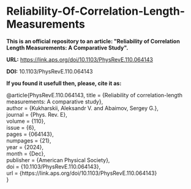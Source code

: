 # Reliability-Of-Correlation-Length-Measurements


<p><strong>This is an official repository to an article: "Reliability of Correlation Length Measurements: A Comparative Study".</strong></p>

<strong>URL:</strong> https://link.aps.org/doi/10.1103/PhysRevE.110.064143

<strong>DOI:</strong> 10.1103/PhysRevE.110.064143

<strong>If you found it usefull then, please, cite it as:</strong>

<p>@article{PhysRevE.110.064143,
  title = {Reliability of correlation-length measurements: A comparative study}, <br>
  author = {Kukharskii, Aleksandr V. and Abaimov, Sergey G.}, <br>
  journal = {Phys. Rev. E}, <br>
  volume = {110}, <br>
  issue = {6}, <br>
  pages = {064143}, <br>
  numpages = {21}, <br>
  year = {2024}, <br>
  month = {Dec}, <br>
  publisher = {American Physical Society}, <br>
  doi = {10.1103/PhysRevE.110.064143}, <br>
  url = {https://link.aps.org/doi/10.1103/PhysRevE.110.064143} <br>
} </p>
